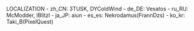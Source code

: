 LOCALIZATION
	- zh_CN: 3TUSK, DYColdWind
	- de_DE: Vexatos
	- ru_RU: McModder, lBlitzl
	- ja_JP: aiun
	- es_es: Nekrodamus(FrannDzs)
	- ko_kr: Taki_B(PixelQuest)